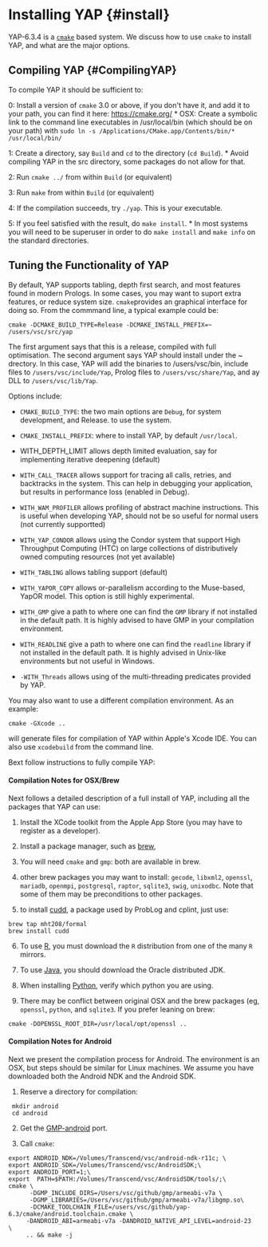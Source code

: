 

Installing YAP           {#install}
==============

YAP-6.3.4 is a [`cmake`](www.cmake.org) based system. We discuss how to use `cmake`
to install YAP, and what are the major options.

Compiling YAP {#CompilingYAP}
-------------

To compile YAP it should be sufficient to:

0: Install a version of `cmake` 3.0 or above, if you don't have it, and add it to your path, you can find it here: https://cmake.org/
	* OSX: Create a symbolic link to the command line executables in
      /usr/local/bin (which should be on your path) with `sudo ln -s /Applications/CMake.app/Contents/bin/* /usr/local/bin/`

1: Create a directory, say `Build` and `cd` to the directory (`cd Build`).
	* Avoid compiling YAP in the src directory, some packages do not allow for that.

2: Run `cmake ../` from within `Build` (or equivalent)

3: Run `make` from within `Build` (or equivalent)

4: If the compilation succeeds, try `./yap`.  This is your executable. 

5: If you feel satisfied with the result, do `make install`.
	* In most systems you will need to be superuser in order to do `make install` and `make info` on the standard directories.

Tuning the Functionality of YAP
-------------------------------

By default, YAP supports tabling, depth first search, and most features found in
modern Prologs. In some cases, you may want to suport extra features, or reduce system size.
`cmake`provides an graphical interface for doing so. From the commmand line,  a typical example could be:

~~~~~
cmake -DCMAKE_BUILD_TYPE=Release -DCMAKE_INSTALL_PREFIX=~ /users/vsc/src/yap
~~~~~

The first argument says that this is a release, compiled with full optimisation. The second argument says YAP should install under the ~ drectory. In this case, YAP will add the binaries to /users/vsc/bin, include files to `/users/vsc/include/Yap`, Prolog files to `/users/vsc/share/Yap`, and ay DLL to `/users/vsc/lib/Yap`.

Options include:

+ `CMAKE_BUILD_TYPE`: the two main options are `Debug`, for system development, and Release. to use the system.

+ `CMAKE_INSTALL_PREFIX`: where to install YAP, by default `/usr/local`.

+ WITH_DEPTH_LIMIT allows depth limited evaluation, say for
implementing iterative deepening (default)

+ `WITH_CALL_TRACER` allows support for tracing all calls,
retries, and backtracks in the system. This can help in debugging your
application, but results in performance loss (enabled in Debug).

+ `WITH_WAM_PROFILER` allows profiling of abstract machine
instructions. This is useful when developing YAP, should not be so
useful for normal users (not currently supportted)

+ `WITH_YAP_CONDOR` allows using the Condor system that
support High Throughput Computing (HTC) on large collections of
distributively owned computing resources (not yet available)

+ `WITH_TABLING` allows tabling support (default)

+ `WITH_YAPOR_COPY` allows
or-parallelism according to the Muse-based, YapOR model. This option is
still highly experimental.

+ `WITH_GMP` give a path to where one can find the
`GMP` library if not installed in the default path.
It is highly advised to have GMP in your compilation environment.

+ `WITH_READLINE` give a path to where one can find the
`readline` library if not installed in the default path.
It is highly advised in Unix-like environments but not useful in Windows.

+ `-WITH_Threads` allows using of the multi-threading
predicates provided by YAP.

You may also want to use a different compilation environment. As an example:

~~~~~
cmake -GXcode ..
~~~~~

will generate files for compilation of YAP within Apple's Xcode IDE.
You can also use `xcodebuild` from the command line.

Bext follow instructions to fully compile YAP:

#### Compilation Notes for OSX/Brew

Next follows a detailed description of a full install of YAP, including all the packages that YAP can use:

 1. Install the XCode toolkit from the Apple App Store (you may have to register as a developer).

 2. Install a package manager, such as [brew](http://brew.sh),

 3. You will need `cmake` and `gmp`: both are available in brew.

 4. other brew packages you may want to install: `gecode`, `libxml2`, `openssl`,
 `mariadb`, `openmpi`,  `postgresql`, `raptor`,
 `sqlite3`, `swig`, `unixodbc`. Note that some of  them may be preconditions
 to other packages.

 5. to install [cudd](http://vlsi.colorado.edu/~fabio/CUDD), a package used by ProbLog and cplint, just use:
~~~~~
brew tap mht208/formal
brew install cudd
~~~~~

 6. To use [R](https://www.r-project.org), you must download the `R` distribution from one of the many `R` mirrors.

 6. To use [Java](https://www.java.com), you should download the Oracle distributed JDK.

 6. When installing [Python](https://www.python.org), verify which python you
 are using.

 7. There may be conflict between  original OSX and the brew packages (eg, `openssl`, `python`, and `sqlite3`. If you prefer leaning on brew:
 ~~~~~
cmake -DOPENSSL_ROOT_DIR=/usr/local/opt/openssl ..
~~~~~

 #### Compilation Notes for Android

 Next we present the compilation process for Android. The environment is an OSX, but steps
 should be similar for Linux machines. We assume you have downloaded both the Android NDK and the Android SDK.

 1. Reserve a directory for compilation:
~~~~~
 mkdir android
 cd android
~~~~~

 2. Get the [GMP-android](https://github.com/Rupan/gmp) port.

 2. Call `cmake`:
 ~~~~~
 export ANDROID_NDK=/Volumes/Transcend/vsc/android-ndk-r11c; \
 export ANDROID_SDK=/Volumes/Transcend/vsc/AndroidSDK;\
 export ANDROID_PORT=1;\
 export  PATH=$PATH:/Volumes/Transcend/vsc/AndroidSDK/tools/;\
 cmake \
       -DGMP_INCLUDE_DIRS=/Users/vsc/github/gmp/armeabi-v7a \
       -DGMP_LIBRARIES=/Users/vsc/github/gmp/armeabi-v7a/libgmp.so\
       -DCMAKE_TOOLCHAIN_FILE=/users/vsc/github/yap-6.3/cmake/android.toolchain.cmake \
      -DANDROID_ABI=armeabi-v7a -DANDROID_NATIVE_API_LEVEL=android-23  \
      .. && make -j
~~~~~
